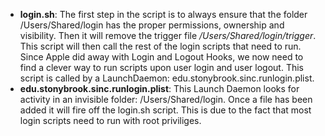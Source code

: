 
- **login.sh**: The first step in the script is to always ensure that the folder /Users/Shared/login has the proper permissions, ownership and visibility. Then it will remove the trigger file _/Users/Shared/login/trigger_. This script will then call the rest of the login scripts that need to run. Since Apple did away with Login and Logout Hooks, we now need to find a clever way to run scripts upon user login and user logout. This script is called by a LaunchDaemon: edu.stonybrook.sinc.runlogin.plist.
- **edu.stonybrook.sinc.runlogin.plist**: This Launch Daemon looks for activity in an invisible folder: /Users/Shared/login. Once a file has been added it will fire off the login.sh script. This is due to the fact that most login scripts need to run with root priviliges.
